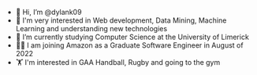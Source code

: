 - 👋 Hi, I’m @dylank09
- 👀 I'm very interested in Web development, Data Mining, Machine Learning and understanding new technologies
- 🌱 I’m currently studying Computer Science at the University of Limerick
- 👨‍💼 I am joining Amazon as a Graduate Software Engineer in August of 2022
- 🏋️ I'm interested in GAA Handball, Rugby and going to the gym
